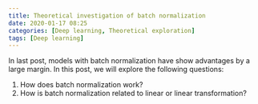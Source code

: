 ```yaml
---
title: Theoretical investigation of batch normalization
date: 2020-01-17 08:25
categories: [Deep learning, Theoretical exploration]
tags: [Deep learning]
---
```


In last post, models with batch normalization have show advantages by a large margin. In this post, we will explore the following questions:

1. How does batch normalization work?
2. How is batch normalization related to linear or linear transformation?